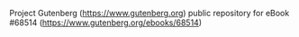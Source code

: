 Project Gutenberg (https://www.gutenberg.org) public repository for eBook #68514 (https://www.gutenberg.org/ebooks/68514)
